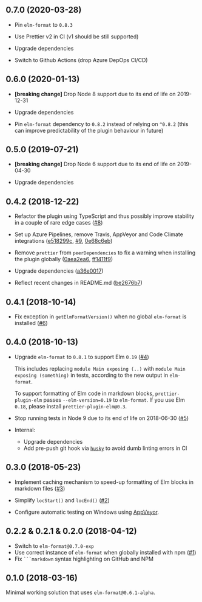 ## 0.7.0 (2020-03-28)

- Pin `elm-format` to `0.8.3`

- Use Prettier v2 in CI (v1 should be still supported)

- Upgrade dependencies

- Switch to Github Actions (drop Azure DepOps CI/CD)

## 0.6.0 (2020-01-13)

- **[breaking change]** Drop Node 8 support due to its end of life on 2019-12-31

- Upgrade dependencies

- Pin `elm-format` dependency to `0.8.2` instead of relying on `^0.8.2` (this can improve predictability of the plugin behaviour in future)

## 0.5.0 (2019-07-21)

- **[breaking change]** Drop Node 6 support due to its end of life on 2019-04-30

- Upgrade dependencies

## 0.4.2 (2018-12-22)

- Refactor the plugin using TypeScript and thus possibly improve stability in a couple of rare edge cases ([#8](https://github.com/gicentre/prettier-plugin-elm/issues/8))

- Set up Azure Pipelines, remove Travis, AppVeyor and Code Climate integrations ([e518299c](https://github.com/gicentre/prettier-plugin-elm/commit/e518299c4114a4251f71ead87ed49eeb60c5f79c), [#9](https://github.com/gicentre/prettier-plugin-elm/issues/9), [0e68c6eb](https://github.com/gicentre/prettier-plugin-elm/commit/0e68c6eb674b7da999351cc734e8dd545be67013))

- Remove `prettier` from `peerDependencies` to fix a warning when installing the plugin globally ([0aea2ea6](https://github.com/gicentre/prettier-plugin-elm/commit/0aea2ea6b6c17d02100ea2a71b430deea1247cfd), [ff1411f9](https://github.com/gicentre/prettier-plugin-elm/commit/ff1411f952a4edb319d043f7aa3af59bb1875117))

- Upgrade dependencies ([a36e0017](https://github.com/gicentre/prettier-plugin-elm/commit/a36e0017f9759bf667c2a88b4e4dedb38f684806))

- Reflect recent changes in README.md ([be2676b7](https://github.com/gicentre/prettier-plugin-elm/commit/be2676b7ba54856e35e4a32b89bb7975623c7d24))

## 0.4.1 (2018-10-14)

- Fix exception in `getElmFormatVersion()` when no global `elm-format` is installed ([#6](https://github.com/gicentre/prettier-plugin-elm/issues/6))

## 0.4.0 (2018-10-13)

- Upgrade `elm-format` to `0.8.1` to support Elm `0.19` ([#4](https://github.com/gicentre/prettier-plugin-elm/issues/4))

  This includes replacing `module Main exposing (..)` with `module Main exposing (something)` in tests, according to the new output in `elm-format`.

  To support formatting of Elm code in markdown blocks, `prettier-plugin-elm` passes `--elm-version=0.19` to `elm-format`.
  If you use Elm `0.18`, please install `prettier-plugin-elm@0.3`.

- Stop running tests in Node 9 due to its end of life on 2018-06-30 ([#5](https://github.com/gicentre/prettier-plugin-elm/issues/5))

- Internal:
  - Upgrade dependencies
  - Add pre-push git hook via [`husky`](https://github.com/typicode/husky) to avoid dumb linting errors in CI

## 0.3.0 (2018-05-23)

- Implement caching mechanism to speed-up formatting of Elm blocks in markdown files ([#3](https://github.com/gicentre/prettier-plugin-elm/issues/3))

- Simplify `locStart()` and `locEnd()` ([#2](https://github.com/gicentre/prettier-plugin-elm/issues/2))

- Configure automatic testing on Windows using [AppVeyor](http://appveyor.com/).

## 0.2.2 & 0.2.1 & 0.2.0 (2018-04-12)

- Switch to `elm-format@0.7.0-exp`
- Use correct instance of `elm-format` when globally installed with npm ([#1](https://github.com/gicentre/prettier-plugin-elm/issues/1))
- Fix ` ```markdown ` syntax highlighting on GitHub and NPM

## 0.1.0 (2018-03-16)

Minimal working solution that uses `elm-format@0.6.1-alpha`.
